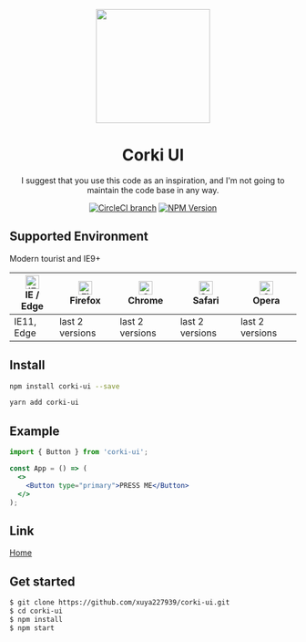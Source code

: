 <p align="center">
    <a href="https://corki-ui.com">
        <img width="200" src="https://sight-world.oss-cn-hangzhou.aliyuncs.com/images/favicon.png">
    </a>
</p>

<h1 align="center">Corki UI</h1>

<div align="center">

I suggest that you use this code as an inspiration, and I'm not going to maintain the code base in any way.

[![CircleCI branch](https://img.shields.io/badge/build-passing-brightgreen)](https://circleci.com/gh/xuya227939/corki-ui-web) [![NPM Version](https://img.shields.io/badge/npm-1.9.22-blue)](https://www.npmjs.com/package/corki-ui)

</div>

## Supported Environment

Modern tourist and IE9+

| [<img src="https://raw.githubusercontent.com/alrra/browser-logos/master/src/edge/edge_48x48.png" alt="IE / Edge" width="24px" height="24px" />](http://godban.github.io/browsers-support-badges/)</br>IE / Edge | [<img src="https://raw.githubusercontent.com/alrra/browser-logos/master/src/firefox/firefox_48x48.png" alt="Firefox" width="24px" height="24px" />](http://godban.github.io/browsers-support-badges/)</br>Firefox | [<img src="https://raw.githubusercontent.com/alrra/browser-logos/master/src/chrome/chrome_48x48.png" alt="Chrome" width="24px" height="24px" />](http://godban.github.io/browsers-support-badges/)</br>Chrome | [<img src="https://raw.githubusercontent.com/alrra/browser-logos/master/src/safari/safari_48x48.png" alt="Safari" width="24px" height="24px" />](http://godban.github.io/browsers-support-badges/)</br>Safari | [<img src="https://raw.githubusercontent.com/alrra/browser-logos/master/src/opera/opera_48x48.png" alt="Opera" width="24px" height="24px" />](http://godban.github.io/browsers-support-badges/)</br>Opera |
| --- | --- | --- | --- | --- |
| IE11, Edge | last 2 versions | last 2 versions | last 2 versions | last 2 versions |

## Install

```bash
npm install corki-ui --save
```

```bash
yarn add corki-ui
```

## Example

````jsx
import { Button } from 'corki-ui';

const App = () => (
  <>
    <Button type="primary">PRESS ME</Button>
  </>
);
````

## Link

[Home](https://corki-ui.com)

## Get started

```bash
$ git clone https://github.com/xuya227939/corki-ui.git
$ cd corki-ui
$ npm install
$ npm start
```

